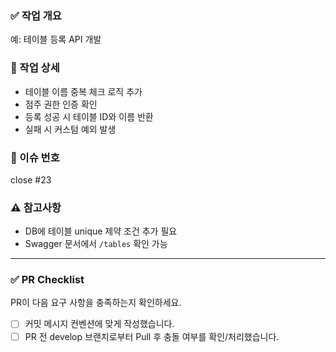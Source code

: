 ### ✅ 작업 개요
<!-- 간단한 작업 요약을 한 줄로 작성해주세요 (예: 테이블 등록 API 개발) -->
예: 테이블 등록 API 개발

### 🔧 작업 상세
<!-- 주요 구현 내용, 로직, 조건 등을 리스트 형식으로 상세히 작성해주세요 -->
- 테이블 이름 중복 체크 로직 추가
- 점주 권한 인증 확인
- 등록 성공 시 테이블 ID와 이름 반환
- 실패 시 커스텀 예외 발생

### 📌 이슈 번호
<!-- 관련된 이슈 번호를 닫고 싶다면 `close #이슈번호` 형식으로 작성해주세요 -->
close #23

### ⚠️ 참고사항
<!-- 코드 외 참고해야 할 사항이 있다면 자유롭게 작성해주세요 -->
- DB에 테이블 unique 제약 조건 추가 필요
- Swagger 문서에서 `/tables` 확인 가능

---

### ✅ PR Checklist
PR이 다음 요구 사항을 충족하는지 확인하세요.

- [ ] 커밋 메시지 컨벤션에 맞게 작성했습니다.  
  <!-- 예: feat: 테이블 등록 기능 구현 -->
- [ ] PR 전 develop 브랜치로부터 Pull 후 충돌 여부를 확인/처리했습니다.